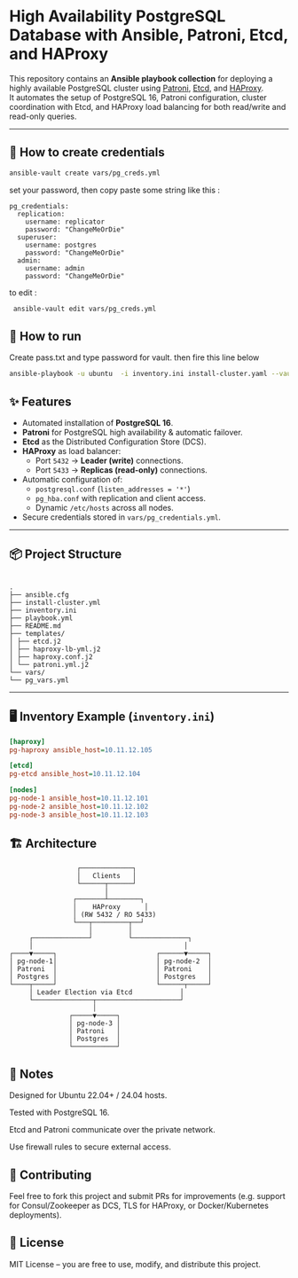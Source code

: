 # High Availability PostgreSQL Database with Ansible, Patroni, Etcd, and HAProxy

This repository contains an **Ansible playbook collection** for deploying a highly available PostgreSQL cluster using [Patroni](https://patroni.readthedocs.io/), [Etcd](https://etcd.io/), and [HAProxy](http://www.haproxy.org/).  
It automates the setup of PostgreSQL 16, Patroni configuration, cluster coordination with Etcd, and HAProxy load balancing for both read/write and read-only queries.

---

## 🚀 How to create credentials

```bash
ansible-vault create vars/pg_creds.yml
```

set your password, then copy paste some string like this :

```
pg_credentials:
  replication:
    username: replicator
    password: "ChangeMeOrDie"
  superuser:
    username: postgres
    password: "ChangeMeOrDie"
  admin:
    username: admin
    password: "ChangeMeOrDie"
```

to edit :

```bash
 ansible-vault edit vars/pg_creds.yml
```

## 🚀 How to run

Create pass.txt and type password for vault.
then fire this line below

```bash
ansible-playbook -u ubuntu  -i inventory.ini install-cluster.yaml --vault-password-file pass.txt
```

## ✨ Features

- Automated installation of **PostgreSQL 16**.
- **Patroni** for PostgreSQL high availability & automatic failover.
- **Etcd** as the Distributed Configuration Store (DCS).
- **HAProxy** as load balancer:
  - Port `5432` → **Leader (write)** connections.
  - Port `5433` → **Replicas (read-only)** connections.
- Automatic configuration of:
  - `postgresql.conf` (`listen_addresses = '*'`)
  - `pg_hba.conf` with replication and client access.
  - Dynamic `/etc/hosts` across all nodes.
- Secure credentials stored in `vars/pg_credentials.yml`.

---

## 📦 Project Structure

```

.
├── ansible.cfg
├── install-cluster.yml
├── inventory.ini
├── playbook.yml
├── README.md
├── templates/
│ ├── etcd.j2
│ ├── haproxy-lb-yml.j2
│ ├── haproxy.conf.j2
│ └── patroni.yml.j2
└── vars/
└── pg_vars.yml

```

---

## 🖥️ Inventory Example (`inventory.ini`)

```ini
[haproxy]
pg-haproxy ansible_host=10.11.12.105

[etcd]
pg-etcd ansible_host=10.11.12.104

[nodes]
pg-node-1 ansible_host=10.11.12.101
pg-node-2 ansible_host=10.11.12.102
pg-node-3 ansible_host=10.11.12.103
```

## 🏗️ Architecture

```
                 ┌─────────────┐
                 │   Clients   │
                 └──────┬──────┘
                        │
                ┌───────┴────────┐
                │    HAProxy      │
                │ (RW 5432 / RO 5433)
                └───┬─────────┬──┘
                    │         │
     ┌──────────────┘         └──────────────┐
     │                                      │
┌────▼─────┐                         ┌──────▼─────┐
│ pg-node-1│                         │ pg-node-2  │
│ Patroni  │                         │ Patroni    │
│ Postgres │                         │ Postgres   │
└────┬─────┘                         └──────┬─────┘
     │ Leader Election via Etcd            │
     └───────────────┬─────────────────────┘
                     │
               ┌─────▼─────┐
               │ pg-node-3 │
               │ Patroni   │
               │ Postgres  │
               └───────────┘

```

## 📝 Notes

Designed for Ubuntu 22.04+ / 24.04 hosts.

Tested with PostgreSQL 16.

Etcd and Patroni communicate over the private network.

Use firewall rules to secure external access.

## 🤝 Contributing

Feel free to fork this project and submit PRs for improvements (e.g. support for Consul/Zookeeper as DCS, TLS for HAProxy, or Docker/Kubernetes deployments).

## 📜 License

MIT License – you are free to use, modify, and distribute this project.
